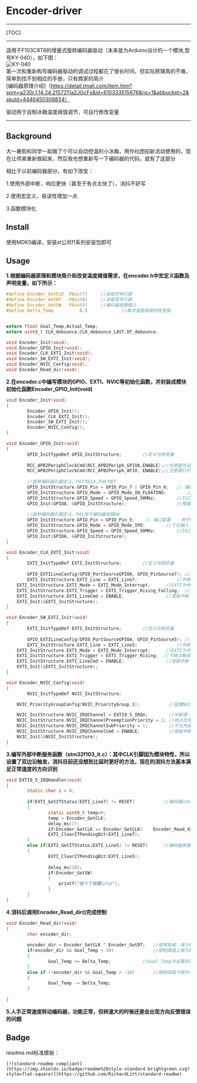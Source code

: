# Encoder-driver

---

[TOC]

---



适用于F103C8T6的增量式旋转编码器驱动（本来是为Arduino设计的一个模块,型号KY-040），如下图：
<br/>![KY-040](https://ss1.bdstatic.com/70cFvXSh_Q1YnxGkpoWK1HF6hhy/it/u=4007454106,1722868969&fm=26&gp=0.jpg)</br>
第一次和重新构写编码器驱动的调试过程都花了很长时间，但实际原理真的不难，简单到找不到相应的手册，只有商家的简介
<br/>[编码器原理介绍]（https://detail.tmall.com/item.htm?spm=a230r.1.14.24.2157211a2JGcFs&id=610333515676&ns=1&abbucket=2&skuId=4446450308834）</br>

驱动用于自制冰箱温度阈值调节，可自行修改变量

---



## Background

大一暑假和同学一起做了个可以自动控温的小冰箱，用作社团招新活动使用的，现在让师弟重新做起来，然后我也想重新写一下编码器的代码，就有了这部分

相比于以前编码器部分，有如下改变：

1.使用外部中断，响应更快（甚至于有点太快了），消抖不好写

2.使用宏定义，易读性增加一点

3.函数模块化

## Install

使用MDK5编译，安装st公司f1系列安装包即可

## Usage

**1.根据编码器原理和模块简介和改变温度阈值需求，在encoder.h中宏定义函数及声明变量，如下所示：**

```C
#define Encoder_GetCLK  PAin(7)		//读取时钟引脚
#define Encoder_GetDT   PAin(6)		//读取信号引脚
#define Encoder_GetSW   PAin(5)		//编码器按键输入
#define Delta_Temp			0.5				//每次温度阈值的改变值


extern float Goal_Temp,Actual_Temp;
extern uint8_t CLK_debounce,CLK_debounce_LAST,DT_debounce;

void Encoder_Init(void);
void Encoder_GPIO_Init(void);
void Encoder_CLK_EXTI_Init(void);
void Encoder_SW_EXTI_Init(void);
void Encoder_NVIC_Config(void);
void Encoder_Read_dir(void);
```



**2.在encoder.c中编写模块的GPIO、EXTI、NVIC等初始化函数，并封装成模块初始化函数Encoder_GPIO_Init(void)**

```c
void Encoder_Init(void)
{		
		Encoder_GPIO_Init();
		Encoder_CLK_EXTI_Init();
		Encoder_SW_EXTI_Init();
		Encoder_NVIC_Config();
}

void Encoder_GPIO_Init(void)
{
		GPIO_InitTypeDef GPIO_InitStructure;		//定义句柄变量
		
		RCC_APB2PeriphClockCmd(RCC_APB2Periph_GPIOA,ENABLE);//先使能外设IO PORTC时钟 
		RCC_APB2PeriphClockCmd(RCC_APB2Periph_AFIO, ENABLE);//注意要打开复用功能时钟
	
		//旋转编码器引脚定义，PA7为CLK,PA6为DT
		GPIO_InitStructure.GPIO_Pin = GPIO_Pin_7 | GPIO_Pin_6;	 // 端口配置		
		GPIO_InitStructure.GPIO_Mode = GPIO_Mode_IN_FLOATING; 		 //浮空输入
		GPIO_InitStructure.GPIO_Speed = GPIO_Speed_50MHz;		 //IO口速度为50MHz
		GPIO_Init(GPIOA, &GPIO_InitStructure);					 //根据设定参数初始化GPIO 
		
		//旋转编码器引脚定义，PA5用于编码器按键SW
		GPIO_InitStructure.GPIO_Pin = GPIO_Pin_5;	 // 端口配置	用于SW
		GPIO_InitStructure.GPIO_Mode = GPIO_Mode_IPD; 		 //下拉输入
		GPIO_InitStructure.GPIO_Speed = GPIO_Speed_50MHz;		 //IO口速度为50MHz
		GPIO_Init(GPIOA, &GPIO_InitStructure);	
}

void Encoder_CLK_EXTI_Init(void)
{
		EXTI_InitTypeDef EXTI_InitStructure;		//定义句柄变量
	
		GPIO_EXTILineConfig(GPIO_PortSourceGPIOA, GPIO_PinSource7); //选择EXTI信号源
		EXTI_InitStructure.EXTI_Line = EXTI_Line7;               //中断线选择
    EXTI_InitStructure.EXTI_Mode = EXTI_Mode_Interrupt;      //EXTI为中断模式
    EXTI_InitStructure.EXTI_Trigger = EXTI_Trigger_Rising_Falling;  //双边沿触发
    EXTI_InitStructure.EXTI_LineCmd = ENABLE;                //使能中断
    EXTI_Init(&EXTI_InitStructure);
}

void Encoder_SW_EXTI_Init(void)
{
		EXTI_InitTypeDef EXTI_InitStructure;		//定义句柄变量
	
		GPIO_EXTILineConfig(GPIO_PortSourceGPIOA, GPIO_PinSource5); //选择EXTI信号源
		EXTI_InitStructure.EXTI_Line = EXTI_Line5;               //中断线选择
    EXTI_InitStructure.EXTI_Mode = EXTI_Mode_Interrupt;      //EXTI为中断模式
    EXTI_InitStructure.EXTI_Trigger = EXTI_Trigger_Rising;  //下降沿触发
    EXTI_InitStructure.EXTI_LineCmd = ENABLE;                //使能中断
    EXTI_Init(&EXTI_InitStructure);
}

void Encoder_NVIC_Config(void)
{
		NVIC_InitTypeDef NVIC_InitStructure;

    NVIC_PriorityGroupConfig(NVIC_PriorityGroup_1);           //配置NVIC优先级分组为1

    NVIC_InitStructure.NVIC_IRQChannel = EXTI9_5_IRQn;        //中断源：[9:5]，位于“stm32f10x.h”中
    NVIC_InitStructure.NVIC_IRQChannelPreemptionPriority = 1; //抢占优先级：1
    NVIC_InitStructure.NVIC_IRQChannelSubPriority = 1;        //子优先级：1
    NVIC_InitStructure.NVIC_IRQChannelCmd = ENABLE;           //使能中断通道
    NVIC_Init(&NVIC_InitStructure);
}
```



**3.编写外部中断服务函数（stm32f103_it.c）：其中CLK引脚因为模块特性，所以设置了双边沿触发，消抖目前还没想到比延时更好的方法，现在的消抖方法基本满足正常速度的方向识别**

```C
void EXTI9_5_IRQHandler(void)
{
		static char i = 0;
	
		if(EXTI_GetITStatus(EXTI_Line7) != RESET)			//编码器CLK发生跳变
		{
				static uint8_t temp=0;
				temp = Encoder_GetCLK;
				delay_ms(7);															//调试得出的最佳消抖延时，之后再看看能不能根据转速调整
				if(Encoder_GetCLK == Encoder_GetCLK)	Encoder_Read_dir();
				EXTI_ClearITPendingBit(EXTI_Line7);
		}
		else if(EXTI_GetITStatus(EXTI_Line5) != RESET)		//编码器按键按下
		{
				EXTI_ClearITPendingBit(EXTI_Line5);
			
				delay_ms(10);
				if(Encoder_GetSW)
				{
					printf("按下了按键\r\n");
				}
		}
}
```



**4.消抖后调用Encoder_Read_dir()完成控制**

```C
void Encoder_Read_dir(void)
{
		char encoder_dir;
					
		encoder_dir = Encoder_GetCLK ^ Encoder_GetDT;	//使用异或，减少赋值步骤
		if(encoder_dir && Goal_Temp < 30)				//限制阈值上限为30摄氏度
		{
				Goal_Temp += Delta_Temp;			//Goal_Temp为设置的温度阈值变量
		}
		else if (!encoder_dir && Goal_Temp > -10)		//限制阈值下限为-10摄氏度
		{
				Goal_Temp -= Delta_Temp;
		}
				
}
```



**5.人手正常速度转动编码器，功能正常，但转速大的时候还是会出现方向反馈错误的问题**



## Badge

readme.md标准模板：

```
[![standard-readme compliant](https://img.shields.io/badge/readme%20style-standard-brightgreen.svg?style=flat-square)](https://github.com/RichardLitt/standard-readme)
```



